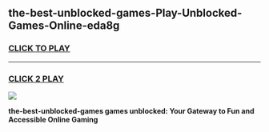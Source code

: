 
## the-best-unblocked-games-Play-Unblocked-Games-Online-eda8g
<h3>
<a href="https://premium76.site?title=the-best-unblocked-games&ref=25A">CLICK TO PLAY</a></h3>
<hr>

<h3>
<a href="https://premium76.site?title=the-best-unblocked-games&ref=25A">CLICK 2 PLAY</a>
  
</h3>

<a href="https://premium76.site?title=the-best-unblocked-games&ref=25A"><img src="https://clearcache.store/games.png"></a>


**the-best-unblocked-games games unblocked: Your Gateway to Fun and Accessible Online Gaming**
